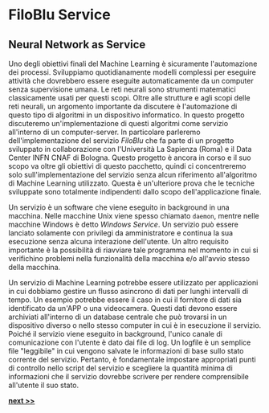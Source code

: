 # FiloBlu Service

## Neural Network as Service

Uno degli obiettivi finali del Machine Learning è sicuramente l'automazione dei processi.
Sviluppiamo quotidianamente modelli complessi per eseguire attività che dovrebbero essere eseguite automaticamente da un computer senza supervisione umana.
Le reti neurali sono strumenti matematici classicamente usati per questi scopi.
Oltre alle strutture e agli scopi delle reti neurali, un argomento importante da discutere è l'automazione di questo tipo di algoritmi in un dispositivo informatico.
In questo progetto discuteremo un'implementazione di questi algoritmi come servizio all'interno di un computer-server.
In particolare parleremo dell'implementazione del servizio *FiloBlu* che fa parte di un progetto sviluppato in collaborazione con l'Università La Sapienza (Roma) e il Data Center INFN CNAF di Bologna.
Questo progetto è ancora in corso e il suo scopo va oltre gli obiettivi di questo pacchetto, quindi ci concentreremo solo sull'implementazione del servizio senza alcun riferimento all'algoritmo di Machine Learning utilizzato.
Questa è un'ulteriore prova che le tecniche sviluppate sono totalmente indipendenti dallo scopo dell'applicazione finale.

Un servizio è un software che viene eseguito in background in una macchina.
Nelle macchine Unix viene spesso chiamato `daemon`, mentre nelle macchine Windows è detto *Windows Service*.
Un servizio può essere lanciato solamente con privilegi da amministratore e continua la sua esecuzione senza alcuna interazione dell'utente.
Un altro requisito importante è la possibilità di riavviare tale programma nel momento in cui si verifichino problemi nella funzionalità della macchina e/o all'avvio stesso della macchina.

Un servizio di Machine Learning potrebbe essere utilizzato per applicazioni in cui dobbiamo gestire un flusso asincrono di dati per lunghi intervalli di tempo.
Un esempio potrebbe essere il caso in cui il fornitore di dati sia identificato da un'APP o una videocamera.
Questi dati devono essere archiviati all'interno di un database centrale che può trovarsi in un dispositivo diverso o nello stesso computer in cui è in esecuzione il servizio.
Poiché il servizio viene eseguito in background, l'unico canale di comunicazione con l'utente è dato dai file di log.
Un logfile è un semplice file "leggibile" in cui vengono salvate le informazioni di base sullo stato corrente del servizio.
Pertanto, è fondamentale impostare appropriati punti di controllo nello script del servizio e scegliere la quantità minima di informazioni che il servizio dovrebbe scrivere per rendere comprensibile all'utente il suo stato.

[**next >>**](./service.md)
